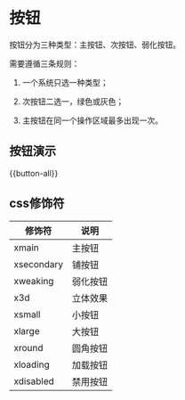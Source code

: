 # 按钮

按钮分为三种类型：主按钮、次按钮、弱化按钮。

需要遵循三条规则：

1. 一个系统只选一种类型；

2. 次按钮二选一，绿色或灰色；

3. 主按钮在同一个操作区域最多出现一次。

## 按钮演示
{{button-all}}

## css修饰符

| 修饰符 | 说明 |
| ----- | ----- |
| xmain | 主按钮 |
| xsecondary | 铺按钮 |
| xweaking | 弱化按钮 |
| x3d | 立体效果 |
| xsmall | 小按钮 |
| xlarge | 大按钮 |
| xround | 圆角按钮 |
| xloading | 加载按钮 |
| xdisabled | 禁用按钮 |
